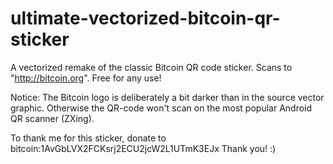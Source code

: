 ultimate-vectorized-bitcoin-qr-sticker
======================================

A vectorized remake of the classic Bitcoin QR code sticker.
Scans to "http://bitcoin.org".
Free for any use!

Notice:
The Bitcoin logo is deliberately a bit darker than in the source vector graphic.
Otherwise the QR-code won't scan on the most popular Android QR scanner (ZXing).

To thank me for this sticker, donate to bitcoin:1AvGbLVX2FCKsrj2ECU2jcW2L1UTmK3EJx
Thank you! :)